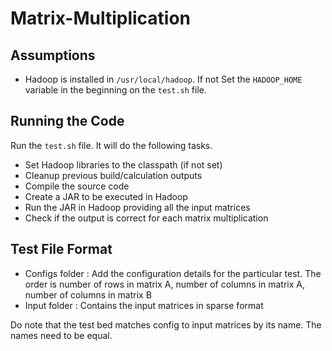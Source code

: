 Matrix-Multiplication
=====================

Assumptions
-----------

- Hadoop is installed in `/usr/local/hadoop`. If not Set the `HADOOP_HOME` variable in the beginning on the `test.sh` file.

Running the Code
----------------

Run the `test.sh` file. It will do the following tasks.

- Set Hadoop libraries to the classpath (if not set) 
- Cleanup previous build/calculation outputs
- Compile the source code
- Create a JAR to be executed in Hadoop
- Run the JAR in Hadoop providing all the input matrices
- Check if the output is correct for each matrix multiplication

Test File Format
-----------
- Configs folder : Add the configuration details for the particular test.
The order is number of rows in matrix A, number of columns in matrix A, number of columns in matrix B
- Input folder : Contains the input matrices in sparse format

Do note that the test bed matches config to input matrices by its name. The names need to be equal.

